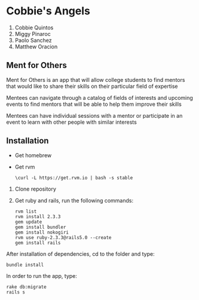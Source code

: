 # Cobbie's Angels

1. Cobbie Quintos
2. Miggy Pinaroc
3. Paolo Sanchez
4. Matthew Oracion


## Ment for Others
Ment for Others is an app that will allow college students to find mentors that would like to share their skills on their particular field of expertise

Mentees can navigate through a catalog of fields of interests and upcoming events to find mentors that will be able to help them improve their skills

Mentees can have individual sessions with a mentor or participate in an event to learn with other people with similar interests

## Installation

* Get homebrew
* Get rvm

    ```\curl -L https://get.rvm.io | bash -s stable```

1. Clone repository
2. Get ruby and rails, run the following commands:

    ```
    rvm list
    rvm install 2.3.3
    gem update
    gem install bundler
    gem install nokogiri
    rvm use ruby-2.3.3@rails5.0 --create
    gem install rails
    ```
  
After installation of dependencies, cd to the folder and type:

```
bundle install
```
In order to run the app, type:

    
    rake db:migrate
    rails s
    
    
